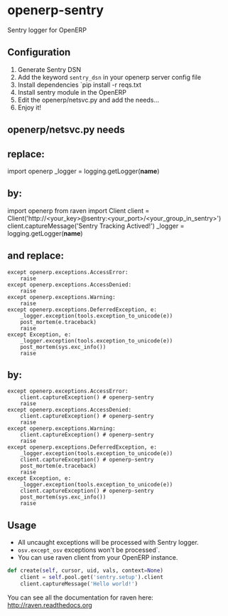 openerp-sentry
==============

Sentry logger for OpenERP

Configuration
-------------

1. Generate Sentry DSN
2. Add the keyword `sentry_dsn` in your openerp server config file
3. Install dependencies `pip install -r reqs.txt
4. Install sentry module in the OpenERP
5. Edit the openerp/netsvc.py and add the needs...
6. Enjoy it!


openerp/netsvc.py needs
-----------------------

replace:
--------
import openerp
_logger = logging.getLogger(__name__)

by:
--
import openerp
from raven import Client
client = Client('http://<your_key>@sentry:<your_port>/<your_group_in_sentry>')
client.captureMessage('Sentry Tracking Actived!')
_logger = logging.getLogger(__name__)

and replace:
------------
    except openerp.exceptions.AccessError:
        raise
    except openerp.exceptions.AccessDenied:
        raise
    except openerp.exceptions.Warning:
        raise
    except openerp.exceptions.DeferredException, e:
        _logger.exception(tools.exception_to_unicode(e))
        post_mortem(e.traceback)
        raise
    except Exception, e:
        _logger.exception(tools.exception_to_unicode(e))
        post_mortem(sys.exc_info())
        raise

by:
---
    except openerp.exceptions.AccessError:
	    client.captureException() # openerp-sentry
        raise
    except openerp.exceptions.AccessDenied:
	    client.captureException() # openerp-sentry
        raise
    except openerp.exceptions.Warning:
	    client.captureException() # openerp-sentry
        raise
    except openerp.exceptions.DeferredException, e:
        _logger.exception(tools.exception_to_unicode(e))
	    client.captureException() # openerp-sentry
        post_mortem(e.traceback)
        raise
    except Exception, e:
        _logger.exception(tools.exception_to_unicode(e))
	    client.captureException() # openerp-sentry
        post_mortem(sys.exc_info())
        raise


Usage
-----

* All uncaught exceptions will be processed with Sentry logger.
* `osv.except_osv` exceptions won't be processed`.
* You can use raven client from your OpenERP instance.

```python
def create(self, cursor, uid, vals, context=None)
    client = self.pool.get('sentry.setup').client
    client.captureMessage('Hello world!')
```

You can see all the documentation for raven here: http://raven.readthedocs.org

